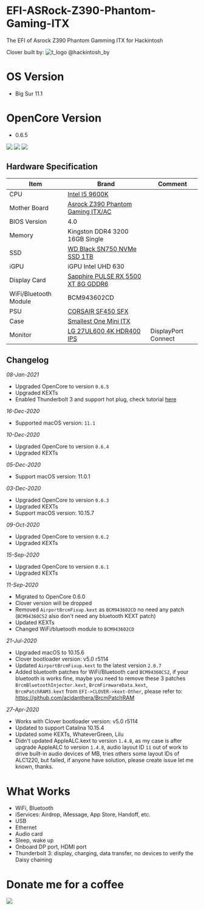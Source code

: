 # EFI-ASRock-Z390-Phantom-Gaming-ITX
The EFI of Asrock Z390 Phantom Gamming ITX for Hackintosh

Clover built by: ![t_logo](https://user-images.githubusercontent.com/6239630/73442546-179b4b80-4366-11ea-9a1e-1e96102aa86c.png) @hackintosh_by 

# OS Version
- Big Sur 11.1

# OpenCore Version
- 0.6.5

![](https://github.com/ansonliao/EFI-ASRock-Z390-Phantom-Gaming-ITX/blob/master/images/big_sur_11_1.jpg?raw=true)
![](https://github.com/ansonliao/EFI-ASRock-Z390-Phantom-Gaming-ITX/blob/master/images/tb3_info.jpg?raw=true)
![](https://github.com/ansonliao/EFI-ASRock-Z390-Phantom-Gaming-ITX/blob/master/tb3_network.jpg?raw=true)

## Hardware Specification
| Item | Brand | Comment |
| --- | --- | --- |
| CPU | [Intel I5 9600K](https://ark.intel.com/content/www/us/en/ark/products/134896/intel-core-i5-9600k-processor-9m-cache-up-to-4-60-ghz.html) | |
| Mother Board | [Asrock Z390 Phantom Gaming ITX/AC](https://www.asrock.com/MB/Intel/Z390%20Phantom%20Gaming-ITXac/index.asp) | |
| BIOS Version | 4.0 | |
| Memory | Kingston DDR4 3200 16GB Single | |
| SSD | [WD Black SN750 NVMe SSD 1TB](https://www.westerndigital.com/products/internal-drives/wd-black-sn750-nvme-ssd) | |
| iGPU | iGPU Intel UHD 630 | |
| Display Card | [Sapphire PULSE RX 5500 XT 8G GDDR6](https://www.sapphiretech.com/en/consumer/pulse-radeon-rx-5500-xt-8g-gddr6) | |
| WiFi/Bluetooth Module | BCM943602CD | |
| PSU | [CORSAIR SF450 SFX](https://www.corsair.com/ww/en/Categories/Products/Power-Supply-Units/SF-Series%E2%84%A2-80-PLUS-Gold-Power-Supplies/p/CP-9020104-NA) | |
| Case | [Smallest One Mini ITX](https://item.taobao.com/item.htm?spm=a1z09.2.0.0.3c192e8dGWPwJN&id=558710712904&_u=gb7ctd3e108) | |
| Monitor | [LG 27UL600 4K HDR400 IPS](https://www.lg.com/hk_en/monitor/lg-27UL600) | DisplayPort Connect |


## Changelog
_08-Jan-2021_
- Upgraded OpenCore to version `0.6.5`
- Upgraded KEXTs
- Enabled Thunderbolt 3 and support hot plug, check tutorial [here](https://github.com/ansonliao/EFI-ASRock-Z390-Phantom-Gaming-ITX/blob/master/enable_tb3.md)

_16-Dec-2020_
- Supported macOS version: `11.1`

_10-Dec-2020_
- Upgraded OpenCore to version `0.6.4`
- Upgraded KEXTs

_05-Dec-2020_
- Support macOS version: 11.0.1

_03-Dec-2020_
- Upgraded OpenCore to version `0.6.3`
- Upgraded KEXTs
- Support macOS version: 10.15.7

_09-Oct-2020_
- Upgraded OpenCore to version `0.6.2`
- Upgraded KEXTs

_15-Sep-2020_
- Upgraded OpenCore to version `0.6.1`
- Upgraded KEXTs

_11-Sep-2020_
- Migrated to OpenCore 0.6.0
- Clover version will be dropped
- Removed `AirportBrcmFixup.kext` as `BCM943602CD` no need any patch (`BCM94360CS2` also don't need any bluetooth KEXT patch)
- Updated KEXTs
- Changed WiFi/bluetooth module to `BCM943602CD`

_21-Jul-2020_
- Upgraded macOS to 10.15.6
- Clover bootloader version: v5.0 r5114
- Updated `AirportBrcmFixup.kext` to the latest version `2.0.7`
- Added bluetooth patches for WiFi/Bluetooth card `BCM94360CS2`, if your bluetooth is works fine, maybe you need to remove these 3 patches `BrcmBluetoothInjector.kext`, `BrcmFirmwareData.kext`, `BrcmPatchRAM3.kext` from `EFI->CLOVER->kext-Other`, please refer to: https://github.com/acidanthera/BrcmPatchRAM

_27-Apr-2020_
- Works with Clover bootloader version: v5.0 r5114
- Updated to support Catalina 10.15.4
- Updated some KEXTs, WhateverGreen, Lilu
- Didn't updated AppleALC.kext to version `1.4.8`, as my case is after upgrade AppleALC to version `1.4.8`, audio layout ID `11` out of work to drive built-in audio devices of MB, tries others some layout IDs of ALC1220, but failed, if anyone have solution, please create issue let me known, thanks.

# What Works
- WiFi, Bluetooth
- iServices: Airdrop, iMessage, App Store, Handoff, etc.
- USB
- Ethernet
- Audio card
- Sleep, wake up
- Onboard DP port, HDMI port
- Thunderbolt 3: display, charging, data transfer, no devices to verify the Daisy chaining

# Donate me for a coffee 
![](https://github.com/ansonliao/EFI-ASRock-Z390-Phantom-Gaming-ITX/blob/master/images/donation.png?raw=true)
